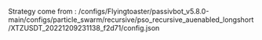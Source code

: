 Strategy come from : /configs/Flyingtoaster/passivbot_v5.8.0-main/configs/particle_swarm/recursive/pso_recursive_auenabled_longshort/XTZUSDT_20221209231138_f2d71/config.json